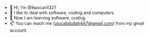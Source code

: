 - 👋 Hi, I’m @Apocan1327
- 👀 I like to deal with software, coding and computers.
- 🌱 Now I am learning software, coding.
- 📫 You can reach me (ulucabdullah447@gmail.com) from my gmail account.

<!---
Apocan1327/Apocan1327 is a ✨ special ✨ repository because its `README.md` (this file) appears on your GitHub profile.
You can click the Preview link to take a look at your changes.
--->
